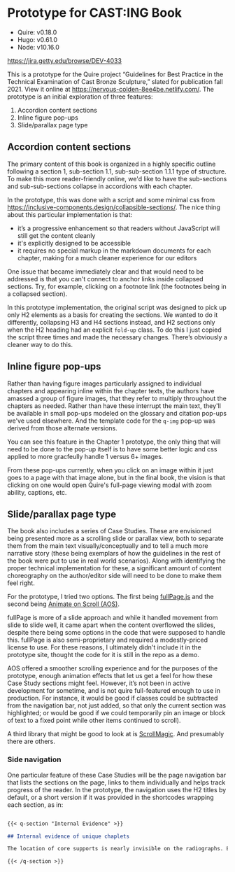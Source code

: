 # Prototype for CAST:ING Book

- Quire: v0.18.0
- Hugo: v0.61.0
- Node: v10.16.0

https://jira.getty.edu/browse/DEV-4033

This is a prototype for the Quire project “Guidelines for Best Practice in the Technical Examination of Cast Bronze Sculpture,” slated for publication fall 2021. View it online at https://nervous-colden-8ee4be.netlify.com/. The prototype is an initial exploration of three features:

1. Accordion content sections
2. Inline figure pop-ups
3. Slide/parallax page type

## Accordion content sections

The primary content of this book is organized in a highly specific outline following a section 1, sub-section 1.1, sub-sub-section 1.1.1 type of structure. To make this more reader-friendly online, we'd like to have the sub-sections and sub-sub-sections collapse in accordions with each chapter.

In the prototype, this was done with a script and some minimal css from https://inclusive-components.design/collapsible-sections/. The nice thing about this particular implementation is that:

- it’s a progressive enhancement so that readers without JavaScript will still get the content cleanly
- it's explicitly designed to be accessible
- it requires no special markup in the markdown documents for each chapter, making for a much cleaner experience for our editors

One issue that became immediately clear and that would need to be addressed is that you can't connect to anchor links inside collapsed sections. Try, for example, clicking on a footnote link (the footnotes being in a collapsed section).

In this prototype implementation, the original script was designed to pick up only H2 elements as a basis for creating the sections. We wanted to do it differently, collapsing H3 and H4 sections instead, and H2 sections only when the H2 heading had an explicit `fold-up` class. To do this I just copied the script three times and made the necessary changes. There’s obviously a cleaner way to do this.

## Inline figure pop-ups

Rather than having figure images particularly assigned to individual chapters and appearing inline within the chapter texts, the authors have amassed a group of figure images, that they refer to multiply throughout the chapters as needed. Rather than have these interrupt the main text, they'll be available in small pop-ups modeled on the glossary and citation pop-ups we've used elsewhere. And the template code for the `q-img` pop-up was derived from those alternate versions.

You can see this feature in the Chapter 1 prototype, the only thing that will need to be done to the pop-up itself is to have some better logic and css applied to more gracfeully handle 1 versus 6+ images.

From these pop-ups currently, when you click on an image within it just goes to a page with that image alone, but in the final book, the vision is that clicking on one would open Quire's full-page viewing modal with zoom ability, captions, etc.

## Slide/parallax page type

The book also includes a series of Case Studies. These are envisioned being presented more as a scrolling slide or parallax view, both to separate them from the main text visually/conceptually and to tell a much more narrative story (these being exemplars of how the guidelines in the rest of the book were put to use in real world scenarios). Along with identifying the proper technical implementation for these, a significant amount of content choreography on the author/editor side will need to be done to make them feel right.

For the prototype, I tried two options. The first being [fullPage.js](https://github.com/alvarotrigo/fullPage.js) and the second being [Animate on Scroll (AOS)](https://github.com/michalsnik/aos/tree/v2). 

fullPage is more of a slide approach and while it handled movement from slide to slide well, it came apart when the content overflowed the slides, despite there being some options in the code that were supposed to handle this. fullPage is also semi-proprietary and required a modestly-priced license to use. For these reasons, I ultimately didn't include it in the prototype site, thought the code for it is still in the repo as a demo.

AOS offered a smoother scrolling experience and for the purposes of the prototype, enough animation effects that let us get a feel for how these Case Study sections might feel. However, it’s not been in active development for sometime, and is not quire full-featured enough to use in production. For instance, it would be good if classes could be subtracted from the navigation bar, not just added, so that only the current section was highlighted; or would be good if we could temporarily pin an image or block of text to a fixed point while other items continued to scroll).

A third library that might be good to look at is [ScrollMagic](https://github.com/janpaepke/ScrollMagic). And presumably there are others.

### Side navigation

One particular feature of these Case Studies will be the page navigation bar that lists the sections on the page, links to them individually and helps track progress of the reader. In the prototype, the navigation uses the H2 titles by default, or a short version if it was provided in the shortcodes wrapping each section, as in:

```markdown

{{< q-section "Internal Evidence" >}}

## Internal evidence of unique chaplets

The location of core supports is nearly invisible on the radiographs. Endoscopic examination of the interior metal walls of the Justice and the Peace where the core has been removed revealed a rather unique feature in both: the raised outline of what looks like a rectangular bronze patch with an integral faceted tapering point extending out from their center. That these features are idiosyncratic to these 2 casts is a strong indication of their production in the same foundry. No such chaplets could be observed in the radiographs of the Abundance due to the possible masking of the internal surface by the core.

{{< /q-section >}}
```




